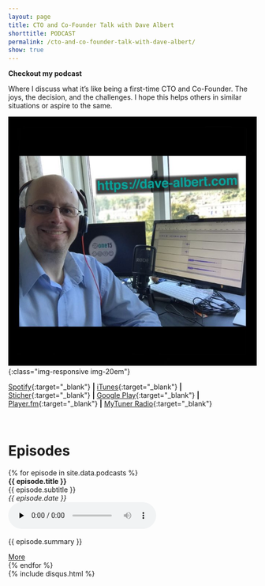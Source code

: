 ```yaml
---
layout: page
title: CTO and Co-Founder Talk with Dave Albert
shorttitle: PODCAST 
permalink: /cto-and-co-founder-talk-with-dave-albert/
show: true
---
```


**Checkout my podcast**

Where I discuss what it’s like being a first-time CTO and Co-Founder. The joys, the decision, and the challenges. I hope this helps others in similar situations or aspire to the same.


![CTO and Co-Founder Talk with Dave Albert](/images/Podcast-Image-1400x1400-676x676.jpg){:class="img-responsive img-20em"}


[Spotify](https://open.spotify.com/show/4J0VmigjL5H5kXqDYQENcF?si=vH63eQ2kRCWAVi5TGuBk_g){:target="_blank"} <b>\|</b>  [iTunes](https://itunes.apple.com/us/podcast/cto-and-co-founder-talk-with-dave-albert/id1247392672){:target="_blank"} <b>\|</b> [Sticher](https://www.stitcher.com/podcast/dave-albert-3/cto-and-cofounder-talk-with-dave-albert){:target="_blank"} <b>\|</b> [Google Play](https://playmusic.app.goo.gl/?ibi=com.google.PlayMusic&isi=691797987&ius=googleplaymusic&apn=com.google.android.music&link=https://play.google.com/music/m/I5xrkrvr34yc3b7zbcc7hysdm4y?t%3DCTO_and_Co-Founder_Talk_with_Dave_Albert%26pcampaignid%3DMKT-na-all-co-pr-mu-pod-16){:target="_blank"} <b>\|</b> [Player.fm](https://player.fm/series/cto-and-co-founder-talk-with-dave-albert){:target="_blank"} <b>\|</b> [MyTuner Radio](https://mytuner-radio.com/podcasts/cto-and-co-founder-talk-with-dave-albert-dave-albert-1247392672){:target="_blank"}

&nbsp;
&nbsp;

<div>
<h1>Episodes</h1>
{% for episode in site.data.podcasts %}
    <div class="podcast-episode">
        <b>{{ episode.title }}</b><br />
        {{ episode.subtitle }}<br />
        <i>{{ episode.date }}</i><br />
        <audio src="https://dts.podtrac.com/redirect.mp3/{{ episode.mp3 }}" controls="controls" preload="none">
            Your browser does not support the audio element.
        </audio>
        <p>{{ episode.summary }}</p>
        <a href="/podcast/episode/{{ episode.transcript }}">More</a>
    </div>
{% endfor %}
</div>

<div>
{% include disqus.html %}
</div>
